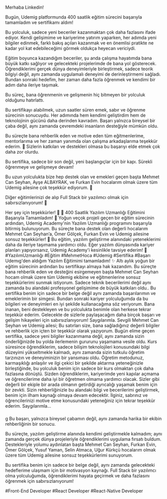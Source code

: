 Merhaba Linkedin!

Bugün, Udemig platformunda 400 saatlik eğitim sürecini başarıyla tamamladım ve sertifikamı aldım! 

Bu yolculuk, sadece yeni beceriler kazanmaktan çok daha fazlasını ifade ediyor. Kendi gelişimime ve kariyerime yatırım yaparken, her adımda yeni bilgiler edinmek, farklı bakış açıları kazanmak ve en önemlisi pratikte ne kadar yol kat edebileceğimi görmek oldukça heyecan vericiydi.

Eğitim boyunca kazandığım beceriler, şu anda çalışma hayatımda bana büyük katkı sağlıyor ve gelecekteki projelerimde de bana yol gösterecek. Öğrendiklerimi gerçek dünya deneyimleriyle birleştirmek, sadece teorik bilgiyi değil, aynı zamanda uygulamalı deneyimi de derinleştirmemi sağladı.
Bundan sonraki hedefim, her zaman daha fazla öğrenmek ve kendimi bir adım daha ileriye taşımak. 

Bu süreç, bana öğrenmenin ve gelişmenin hiç bitmeyen bir yolculuk olduğunu hatırlattı.


Bu sertifikayı alabilmek, uzun saatler süren emek, sabır ve öğrenme sürecinin sonucuydu. Her adımında hem kendimi geliştirdim hem de teknolojinin gücünü daha derinden kavradım. Başarı yalnızca bireysel bir çaba değil, aynı zamanda çevremdeki insanların desteğiyle mümkün oldu.

Bu süreçte bana rehberlik eden ve motive eden tüm eğitmenlerime, mentorlarıma ve her zaman yanımda olan çalışma arkadaşlarıma teşekkür ederim. 🙏 Sizlerin katkıları ve destekleri olmasa bu başarıyı elde etmek çok daha zor olurdu.

Bu sertifika, sadece bir son değil, yeni başlangıçlar için bir kapı. Sürekli öğrenmeye ve gelişmeye devam!



Bu uzun yolculukta bize hep destek olan ve emekleri geçen başta Mehmet Can Seyhan, Ayşe ALBAYRAK, ve Furkan Evin hocalarım olmak üzere tüm Udemig ailesine çok teşekkür ediyorum. 🥹

Diğer eğitimlerinizi de alıp Full Stack bir yazılımcı olmak için sabırsızlanıyorum! 💫 

Her şey için teşekkürler! 🫶      🎉 400 Saatlik Yazılım Uzmanlığı Eğitimini Başarıyla Tamamladım! 🎉
Yoğun veçok projeli geçen bir eğitim sürecinin ardından, Udemig Academy'nin Yazılım Uzmanlığı programını başarıyla bitirmiş bulunuyorum. Bu süreçte bana destek olan değerli hocalarım Mehmet Can Seyhan’a, Ömer Gölçek, Furkan Evin ve Udemig ailesine sonsuz teşekkürler! 🙏
Bu eğitim, yazılım geliştirme alanındaki yeteneklerimi daha da ileriye taşımama yardımcı oldu. Eğer yazılım dünyasında kariyer planları yapıyorsanız, Udemig Academy'i kesinlikle tavsiye ederim! 🚀
#YazılımUzmanlığı #Eğitim #MehmetHoca #Udemig #Sertifika #Başarı    Udemıg'den aldığım Yazılım Eğitimimi tamamladım! ✨ 
Altı aylık yoğun bir eğitim sürecinin ardından bu sertifikayı almaya hak kazandım. Bu süreçte bana rehberlik eden ve desteğini esirgemeyen başta Mehmet Can Seyhan hocam olmak üzere tüm Udemig ekibine ve eğitmenlerine sonsuz teşekkürlerimi sunmak istiyorum. Sadece teknik becerilerimi değil aynı zamanda bu alandaki profesyonel gelişimime de büyük katkıları oldu..
Bu sertifika benim için sadece bir belge değil aynı zamanda başarılarımın ve emeklerimin bir simgesi. Bundan sonraki kariyer yolculuğumda da bu bilgileri ve deneyimleri en iyi şekilde kullanacağıma söz veriyorum.
Bana inanan, beni destekleyen ve bu yolculukta benimle olan herkese tekrar teşekkür ederim. Gelecekte de sizlerle paylaşacağım daha birçok başarı ve gelişim hikayeleri için sabırsızlanıyorum!
Saygılarımla.   Sevgili Mehmet Can Seyhan ve Udemig ailesi;
 Bu satırları size, bana sağladığınız değerli bilgiler ve rehberlik için içten bir teşekkür olarak yazıyorum. Bugün elime geçen sertifika, sadece yeni bilgiler kazanmama değil, aynı zamanda sizin önderliğinizde bu yolda ilerlemenin gururunu yaşamama vesile oldu.
 Kurs süresince öğrendiklerim, sadece bilişim teknolojileri konusundaki bilgi düzeyimi yükseltmekle kalmadı, aynı zamanda sizin tutkulu öğretim tarzınızın ve deneyiminizin bir yansıması oldu. Öğretim metodunuz, karmaşıklığı anlaşılır ve ilgi çekici bir şekilde aktarma yeteneğinizle
birleştiğinde, bu yolculuk benim için sadece bir kurs olmaktan çok daha fazlasına dönüştü.
 Sizden öğrendiklerim, kariyerimde yeni kapılar açmama ve öğrencilerime daha iyi bir öğretmen olmama yardımcı olacak.
 Sizler gibi değerli bir ekiple bir arada olmanın getirdiği ayrıcalığı yaşamak benim için bir zevkti. Sizin rehberliğinizle bu alandaki bilgi ve becerilerimi geliştirmek, benim için ilham kaynağı olmaya devam
edecektir.
 İlginiz, sabrınız ve öğrencilerinizi motive etme konusundaki yeteneğiniz için tekrar teşekkür ederim. 
Saygılarımla...





#####


g Bu başarı, yalnızca bireysel çabamın değil, aynı zamanda harika bir ekibin rehberliğinin bir sonucu.

Bu süreçte, yazılım geliştirme alanında kendimi geliştirmekle kalmadım; aynı zamanda gerçek dünya projeleriyle öğrendiklerimi uygulama fırsatı buldum. Destekleriyle yolumu aydınlatan başta Mehmet Can Seyhan, Furkan Evin, Ömer Gölçek, Yusuf Yaman, Selin Atmaca, Uğur Kürkçü hocalarım olmak üzere tüm Udemig ailesine sonsuz teşekkürlerimi sunuyorum. 

Bu sertifika benim için sadece bir belge değil, aynı zamanda gelecekteki hedeflerime ulaşmam için bir motivasyon kaynağı. Full Stack bir yazılımcı olma yolculuğumda, öğrendiklerimi hayata geçirmek ve daha fazlasını öğrenmek için sabırsızlanıyorum! 



#Front-End Developer #React Developer #React-Native Developer 






